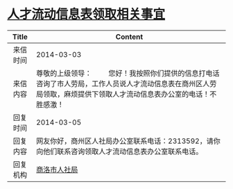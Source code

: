 # <a href="http://www.shangluo.gov.cn/zmhd/ldxxxx.jsp?urltype=leadermail.LeaderMailContentUrl&wbtreeid=1112&leadermailid=2315">人才流动信息表领取相关事宜</a>
|Title|Content|
|:---:|---|
|来信时间|2014-03-03|
|来信内容|尊敬的上级领导：         您好！我按照你们提供的信息打电话咨询了市人劳局，工作人员说人才流动信息表在商州区人劳局领取，麻烦提供下领取人才流动信息表办公室的电话！不胜感激！|
|回复时间|2014-03-05|
|回复内容|网友你好，商州区人社局办公室联系电话：2313592，请你向他们联系咨询领取人才流动信息表办公室联系电话。|
|回复机构|<a href="../../categories/agencies/商洛市人社局.md">商洛市人社局</a>|